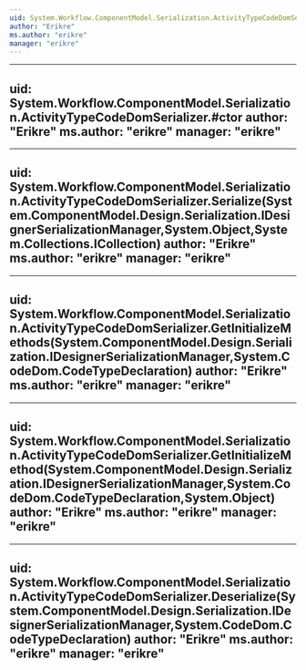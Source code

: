 ```yaml
---
uid: System.Workflow.ComponentModel.Serialization.ActivityTypeCodeDomSerializer
author: "Erikre"
ms.author: "erikre"
manager: "erikre"
---
```


---
uid: System.Workflow.ComponentModel.Serialization.ActivityTypeCodeDomSerializer.#ctor
author: "Erikre"
ms.author: "erikre"
manager: "erikre"
---

---
uid: System.Workflow.ComponentModel.Serialization.ActivityTypeCodeDomSerializer.Serialize(System.ComponentModel.Design.Serialization.IDesignerSerializationManager,System.Object,System.Collections.ICollection)
author: "Erikre"
ms.author: "erikre"
manager: "erikre"
---

---
uid: System.Workflow.ComponentModel.Serialization.ActivityTypeCodeDomSerializer.GetInitializeMethods(System.ComponentModel.Design.Serialization.IDesignerSerializationManager,System.CodeDom.CodeTypeDeclaration)
author: "Erikre"
ms.author: "erikre"
manager: "erikre"
---

---
uid: System.Workflow.ComponentModel.Serialization.ActivityTypeCodeDomSerializer.GetInitializeMethod(System.ComponentModel.Design.Serialization.IDesignerSerializationManager,System.CodeDom.CodeTypeDeclaration,System.Object)
author: "Erikre"
ms.author: "erikre"
manager: "erikre"
---

---
uid: System.Workflow.ComponentModel.Serialization.ActivityTypeCodeDomSerializer.Deserialize(System.ComponentModel.Design.Serialization.IDesignerSerializationManager,System.CodeDom.CodeTypeDeclaration)
author: "Erikre"
ms.author: "erikre"
manager: "erikre"
---
